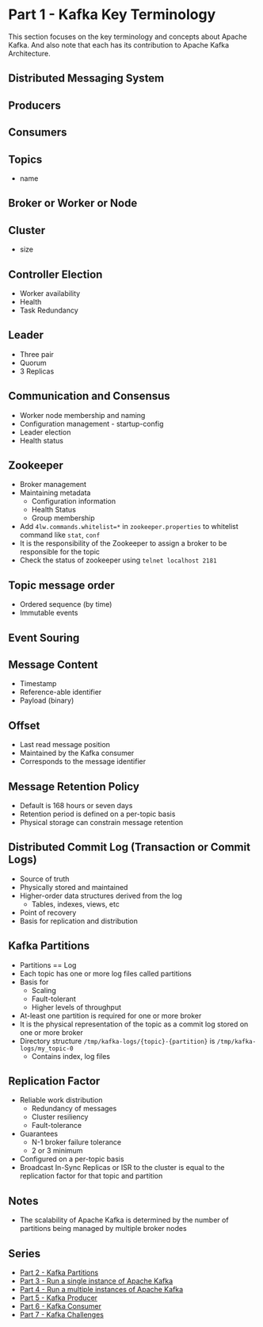 # Part 1 - Kafka Key Terminology

This section focuses on the key terminology and concepts about Apache Kafka.
And also note that each has its contribution to Apache Kafka Architecture.

## Distributed Messaging System

## Producers

## Consumers

## Topics
- name

## Broker or Worker or Node

## Cluster
- size

## Controller Election
- Worker availability
- Health
- Task Redundancy

## Leader
- Three pair
- Quorum
- 3 Replicas

## Communication and Consensus
- Worker node membership and naming
- Configuration management - startup-config
- Leader election
- Health status

## Zookeeper
- Broker management
- Maintaining metadata
  - Configuration information
  - Health Status
  - Group membership
- Add `4lw.commands.whitelist=*` in `zookeeper.properties` to whitelist command like `stat`, `conf`
- It is the responsibility of the Zookeeper to assign a broker to be responsible for the topic
- Check the status of zookeeper using `telnet localhost 2181`

## Topic message order
- Ordered sequence (by time)
- Immutable events

## Event Souring

## Message Content
- Timestamp
- Reference-able identifier
- Payload (binary)

## Offset
- Last read message position
- Maintained by the Kafka consumer
- Corresponds to the message identifier

## Message Retention Policy
- Default is 168 hours or seven days
- Retention period is defined on a per-topic basis
- Physical storage can constrain message retention

## Distributed Commit Log (Transaction or Commit Logs)
- Source of truth
- Physically stored and maintained
- Higher-order data structures derived from the log
  - Tables, indexes, views, etc
- Point of recovery
- Basis for replication and distribution


## Kafka Partitions
- Partitions == Log
- Each topic has one or more log files called partitions
- Basis for
  - Scaling
  - Fault-tolerant
  - Higher levels of throughput
- At-least one partition is required for one or more broker
- It is the physical representation of the topic as a commit log stored on one or more broker
- Directory structure `/tmp/kafka-logs/{topic}-{partition}` is `/tmp/kafka-logs/my_topic-0`
  - Contains index, log files


## Replication Factor
- Reliable work distribution
  - Redundancy of messages
  - Cluster resiliency
  - Fault-tolerance
- Guarantees
  - N-1 broker failure tolerance
  - 2 or 3 minimum
- Configured on a per-topic basis
- Broadcast In-Sync Replicas or ISR to the cluster is equal to the replication factor for that topic and partition

## Notes
- The scalability of Apache Kafka is determined by the number of partitions being managed by multiple broker nodes

## Series
- [Part 2 - Kafka Partitions](kafka-partitions.md)
- [Part 3 - Run a single instance of Apache Kafka](kafka-single-instance.md)
- [Part 4 - Run a multiple instances of Apache Kafka](kafka-multiple-instance.md)
- [Part 5 - Kafka Producer](kafka-producer.md)
- [Part 6 - Kafka Consumer](kafka-consumer.md)
- [Part 7 - Kafka Challenges](kafka-challenges.md)
